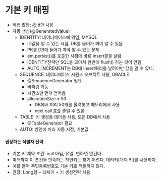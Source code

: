 # 기본 키 매핑

- 직접 할당: @Id만 사용
- 자동 생성(@GeneratedValue)
  - IDENTITY: 데이터베이스에 위임, MYSQL
    - ID값을 알 수 있는 시점, DB를 들어가 봐야 알 수 있음
    - PK를 DB에 들어가 봐야 알 수 있는 문제
    - em.persist()를 호출한 시점에 바로 insert콜을 날림
    - IDENTITY전략만 SQL을 모아서 한번에 flush() 하는 것이 안됨
    - AUTO_INCREMENT는 DB에 insert쿼리를 날려야만 값을 알 수 있다.
  - SEQUENCE: 데이터베이스 시퀀스 오브젝트 사용, ORACLE
    - @SequenceGenerator 필요
    - 버퍼링 가능
    - 시퀀스만 먼저 얻어옴
    - allocationSize = 50
      - DB에서 미리 50개를 올려놓고 메모리에서 사용
      - next call 호출 줄일 수 있음
  - TABLE: 키 생성용 테이블 사용, 모든 DB에서 사용
    - @TableGenerator 필요
  - AUTO: 방언에 따라 자동 지정, 기본값

#### 권장하는 식별자 전략
- 기본 키 제약 조건: null 아님, 유일, 변하면 안된다.
- 미래까지 이 조건을 만족하는 자연키는 찾기 어렵다. 대리키(대체 키)를 사용하자.
- 예를 들어 주민등록번호도 기본 키로 적절하지 않다.
- 권장: Long형 + 대체키 + 키 생성전략 사용
